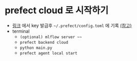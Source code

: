 # prefect cloud 로 시작하기

- [링크](https://cloud.prefect.io/user/keys) 에서 key 발급후 `~/.prefect/config.toml` 에 기록 [(참고)](https://docs.prefect.io/orchestration/concepts/api_keys.html#using-api-keys)
- terminal
    - `(optional) mlflow server ~~`
    - `prefect backend cloud`
    - `python main.py`
    - `prefect agent local start`
